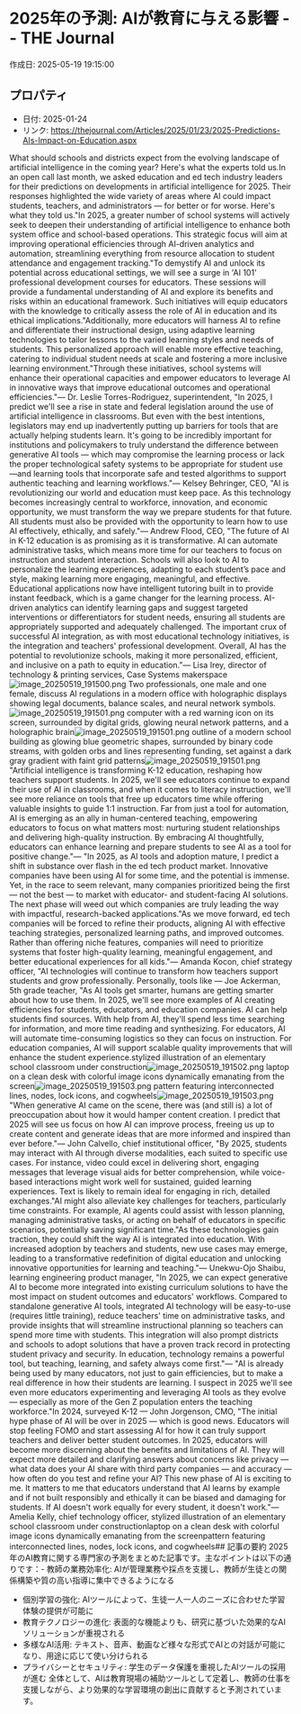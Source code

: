 # 2025年の予測: AIが教育に与える影響 -- THE Journal

作成日: 2025-05-19 19:15:00

## プロパティ

- 日付: 2025-01-24
- リンク: https://thejournal.com/Articles/2025/01/23/2025-Predictions-AIs-Impact-on-Education.aspx

What should schools and districts expect from the evolving landscape of artificial intelligence in the coming year? Here's what the experts told us.In an open call last month, we asked education and ed tech industry leaders for their predictions on developments in artificial intelligence for 2025. Their responses highlighted the wide variety of areas where AI could impact students, teachers, and administrators — for better or for worse. Here's what they told us."In 2025, a greater number of school systems will actively seek to deepen their understanding of artificial intelligence to enhance both system office and school-based operations. This strategic focus will aim at improving operational efficiencies through AI-driven analytics and automation, streamlining everything from resource allocation to student attendance and engagement tracking."To demystify AI and unlock its potential across educational settings, we will see a surge in 'AI 101' professional development courses for educators. These sessions will provide a fundamental understanding of AI and explore its benefits and risks within an educational framework. Such initiatives will equip educators with the knowledge to critically assess the role of AI in education and its ethical implications."Additionally, more educators will harness AI to refine and differentiate their instructional design, using adaptive learning technologies to tailor lessons to the varied learning styles and needs of students. This personalized approach will enable more effective teaching, catering to individual student needs at scale and fostering a more inclusive learning environment."Through these initiatives, school systems will enhance their operational capacities and empower educators to leverage AI in innovative ways that improve educational outcomes and operational efficiencies."— Dr. Leslie Torres-Rodriguez, superintendent, "In 2025, I predict we'll see a rise in state and federal legislation around the use of artificial intelligence in classrooms. But even with the best intentions, legislators may end up inadvertently putting up barriers for tools that are actually helping students learn. It's going to be incredibly important for institutions and policymakers to truly understand the difference between generative AI tools — which may compromise the learning process or lack the proper technological safety systems to be appropriate for student use —and learning tools that incorporate safe and tested algorithms to support authentic teaching and learning workflows."— Kelsey Behringer, CEO, "AI is revolutionizing our world and education must keep pace. As this technology becomes increasingly central to workforce, innovation, and economic opportunity, we must transform the way we prepare students for that future. All students must also be provided with the opportunity to learn how to use AI effectively, ethically, and safely."— Andrew Flood, CEO, "The future of AI in K-12 education is as promising as it is transformative. AI can automate administrative tasks, which means more time for our teachers to focus on instruction and student interaction. Schools will also look to AI to personalize the learning experiences, adapting to each student’s pace and style, making learning more engaging, meaningful, and effective. Educational applications now have intelligent tutoring built in to provide instant feedback, which is a game changer for the learning process. AI-driven analytics can identify learning gaps and suggest targeted interventions or differentiators for student needs, ensuring all students are appropriately supported and adequately challenged. The important crux of successful AI integration, as with most educational technology initiatives, is the integration and teachers' professional development. Overall, AI has the potential to revolutionize schools, making it more personalized, efficient, and inclusive on a path to equity in education."— Lisa Irey, director of technology & printing services, Case Systems makerspace![image_20250519_191500.png](../assets/image_20250519_191500.png)
Two professionals, one male and one female, discuss AI regulations in a modern office with holographic displays showing legal documents, balance scales, and neural network symbols.![image_20250519_191501.png](../assets/image_20250519_191501.png)
computer with a red warning icon on its screen, surrounded by digital grids, glowing neural network patterns, and a holographic brain![image_20250519_191501.png](../assets/image_20250519_191501.png)
outline of a modern school building as glowing blue geometric shapes, surrounded by binary code streams, with golden orbs and lines representing funding, set against a dark gray gradient with faint grid patterns![image_20250519_191501.png](../assets/image_20250519_191501.png)
"Artificial intelligence is transforming K-12 education, reshaping how teachers support students. In 2025, we'll see educators continue to expand their use of AI in classrooms, and when it comes to literacy instruction, we'll see more reliance on tools that free up educators time while offering valuable insights to guide 1:1 instruction. Far from just a tool for automation, AI is emerging as an ally in human-centered teaching, empowering educators to focus on what matters most: nurturing student relationships and delivering high-quality instruction. By embracing AI thoughtfully, educators can enhance learning and prepare students to see AI as a tool for positive change."— "In 2025, as AI tools and adoption mature, I predict a shift in substance over flash in the ed tech product market. Innovative companies have been using AI for some time, and the potential is immense. Yet, in the race to seem relevant, many companies prioritized being the first — not the best — to market with educator- and student-facing AI solutions. The next phase will weed out which companies are truly leading the way with impactful, research-backed applications."As we move forward, ed tech companies will be forced to refine their products, aligning AI with effective teaching strategies, personalized learning paths, and improved outcomes. Rather than offering niche features, companies will need to prioritize systems that foster high-quality learning, meaningful engagement, and better educational experiences for all kids."— Amanda Kocon, chief strategy officer, "AI technologies will continue to transform how teachers support students and grow professionally. Personally, tools like — Joe Ackerman, 5th grade teacher, "As AI tools get smarter, humans are getting smarter about how to use them. In 2025, we'll see more examples of AI creating efficiencies for students, educators, and education companies. AI can help students find sources. With help from AI, they'll spend less time searching for information, and more time reading and synthesizing. For educators, AI will automate time-consuming logistics so they can focus on instruction. For education companies, AI will support scalable quality improvements that will enhance the student experience.stylized illustration of an elementary school classroom under construction![image_20250519_191502.png](../assets/image_20250519_191502.png)
laptop on a clean desk with colorful image icons dynamically emanating from the screen![image_20250519_191503.png](../assets/image_20250519_191503.png)
pattern featuring interconnected lines, nodes, lock icons, and cogwheels![image_20250519_191503.png](../assets/image_20250519_191503.png)
"When generative AI came on the scene, there was (and still is) a lot of preoccupation about how it would hamper content creation. I predict that 2025 will see us focus on how AI can improve process, freeing us up to create content and generate ideas that are more informed and inspired than ever before."— John Calvello, chief institutional officer, "By 2025, students may interact with AI through diverse modalities, each suited to specific use cases. For instance, video could excel in delivering short, engaging messages that leverage visual aids for better comprehension, while voice-based interactions might work well for sustained, guided learning experiences. Text is likely to remain ideal for engaging in rich, detailed exchanges."AI might also alleviate key challenges for teachers, particularly time constraints. For example, AI agents could assist with lesson planning, managing administrative tasks, or acting on behalf of educators in specific scenarios, potentially saving significant time."As these technologies gain traction, they could shift the way AI is integrated into education. With increased adoption by teachers and students, new use cases may emerge, leading to a transformative redefinition of digital education and unlocking innovative opportunities for learning and teaching."— Unekwu-Ojo Shaibu, learning engineering product manager, "In 2025, we can expect generative AI to become more integrated into existing curriculum solutions to have the most impact on student outcomes and educators' workflows. Compared to standalone generative AI tools, integrated AI technology will be easy-to-use (requires little training), reduce teachers' time on administrative tasks, and provide insights that will streamline instructional planning so teachers can spend more time with students. This integration will also prompt districts and schools to adopt solutions that have a proven track record in protecting student privacy and security. In education, technology remains a powerful tool, but teaching, learning, and safety always come first."— "AI is already being used by many educators, not just to gain efficiencies, but to make a real difference in how their students are learning. I suspect in 2025 we'll see even more educators experimenting and leveraging AI tools as they evolve — especially as more of the Gen Z population enters the teaching workforce."In 2024, surveyed K-12 — John Jorgenson, CMO, "The initial hype phase of AI will be over in 2025 — which is good news. Educators will stop feeling FOMO and start assessing AI for how it can truly support teachers and deliver better student outcomes. In 2025, educators will become more discerning about the benefits and limitations of AI. They will expect more detailed and clarifying answers about concerns like privacy — what data does your AI share with third party companies — and accuracy — how often do you test and refine your AI? This new phase of AI is exciting to me. It matters to me that educators understand that AI learns by example and if not built responsibly and ethically it can be biased and damaging for students. If AI doesn't work equally for every student, it doesn't work."— Amelia Kelly, chief technology officer, stylized illustration of an elementary school classroom under constructionlaptop on a clean desk with colorful image icons dynamically emanating from the screenpattern featuring interconnected lines, nodes, lock icons, and cogwheels## 記事の要約
2025年のAI教育に関する専門家の予測をまとめた記事です。主なポイントは以下の通りです：- 教師の業務効率化: AIが管理業務や採点を支援し、教師が生徒との関係構築や質の高い指導に集中できるようになる
- 個別学習の強化: AIツールによって、生徒一人一人のニーズに合わせた学習体験の提供が可能に
- 教育テクノロジーの進化: 表面的な機能よりも、研究に基づいた効果的なAIソリューションが重視される
- 多様なAI活用: テキスト、音声、動画など様々な形式でAIとの対話が可能になり、用途に応じて使い分けられる
- プライバシーとセキュリティ: 学生のデータ保護を重視したAIツールの採用が進む
全体として、AIは教育現場の補助ツールとして定着し、教師の仕事を支援しながら、より効果的な学習環境の創出に貢献すると予測されています。